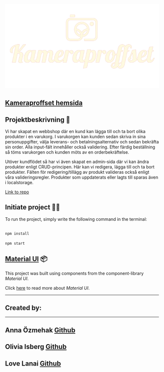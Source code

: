 # ![KAMERPROFFSET](src/assets/img/smallogo.png)

## [Kameraproffset hemsida](https://kameraproffset.netlify.app/)

## Projektbeskrivning 📃

Vi har skapat en webbshop där en kund kan lägga till och ta bort olika produkter i en varukorg. I varukorgen kan kunden sedan skriva in sina personuppgifter, välja leverans- och betalningsalternativ och sedan bekräfta sin order. Alla input-fält innehåller också validering. Efter färdig beställning så töms varukorgen och kunden möts av en orderbekräftelse.

Utöver kundflödet så har vi även skapat en admin-sida där vi kan ändra produkter enligt CRUD-principen. Här kan vi redigera, lägga till och ta bort produkter. Fälten för redigering/tillägg av produkt valideras också enligt våra valideringsregler. Produkter som uppdaterats eller lagts till sparas även i localstorage.

[Link to repo](https://github.com/lovelanai/Slutprojekt-Kameraproffset)

## Initiate project 👨‍💻

To run the project, simply write the following command in the terminal:

```

npm install

npm start

```

## [Material UI](https://mui.com/getting-started/installation/) 📦

This project was built using components from the component-library _Material UI_.

Click [here](https://mui.com/getting-started/installation/) to read more about _Material UI_.

---

## Created by:

---

## Anna Özmehak [**Github**](https://github.com/A-Ozmehak)

## Olivia Isberg [**Github**](https://github.com/OliviaIsberg)

## Love Lanai [**Github**](https://github.com/lovelanai)
